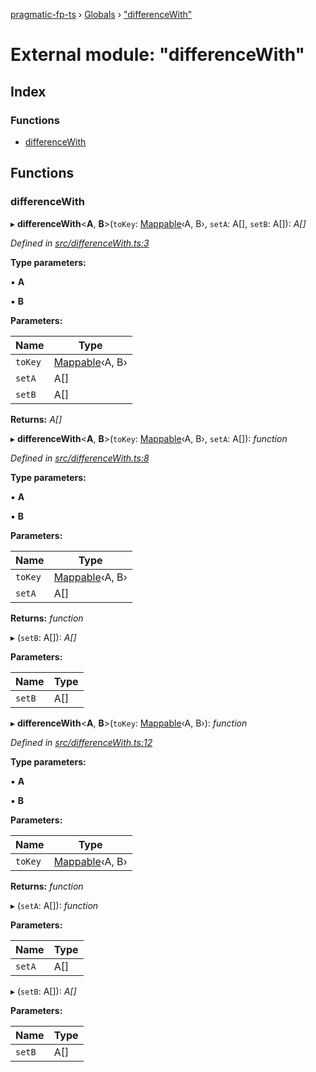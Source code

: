 [pragmatic-fp-ts](../README.md) › [Globals](../globals.md) › ["differenceWith"](_differencewith_.md)

# External module: "differenceWith"

## Index

### Functions

* [differenceWith](_differencewith_.md#differencewith)

## Functions

###  differenceWith

▸ **differenceWith**<**A**, **B**>(`toKey`: [Mappable](_types_.md#mappable)‹A, B›, `setA`: A[], `setB`: A[]): *A[]*

*Defined in [src/differenceWith.ts:3](https://github.com/hermann-p/pragmatic-fp-ts/blob/87551e7/src/differenceWith.ts#L3)*

**Type parameters:**

▪ **A**

▪ **B**

**Parameters:**

Name | Type |
------ | ------ |
`toKey` | [Mappable](_types_.md#mappable)‹A, B› |
`setA` | A[] |
`setB` | A[] |

**Returns:** *A[]*

▸ **differenceWith**<**A**, **B**>(`toKey`: [Mappable](_types_.md#mappable)‹A, B›, `setA`: A[]): *function*

*Defined in [src/differenceWith.ts:8](https://github.com/hermann-p/pragmatic-fp-ts/blob/87551e7/src/differenceWith.ts#L8)*

**Type parameters:**

▪ **A**

▪ **B**

**Parameters:**

Name | Type |
------ | ------ |
`toKey` | [Mappable](_types_.md#mappable)‹A, B› |
`setA` | A[] |

**Returns:** *function*

▸ (`setB`: A[]): *A[]*

**Parameters:**

Name | Type |
------ | ------ |
`setB` | A[] |

▸ **differenceWith**<**A**, **B**>(`toKey`: [Mappable](_types_.md#mappable)‹A, B›): *function*

*Defined in [src/differenceWith.ts:12](https://github.com/hermann-p/pragmatic-fp-ts/blob/87551e7/src/differenceWith.ts#L12)*

**Type parameters:**

▪ **A**

▪ **B**

**Parameters:**

Name | Type |
------ | ------ |
`toKey` | [Mappable](_types_.md#mappable)‹A, B› |

**Returns:** *function*

▸ (`setA`: A[]): *function*

**Parameters:**

Name | Type |
------ | ------ |
`setA` | A[] |

▸ (`setB`: A[]): *A[]*

**Parameters:**

Name | Type |
------ | ------ |
`setB` | A[] |
